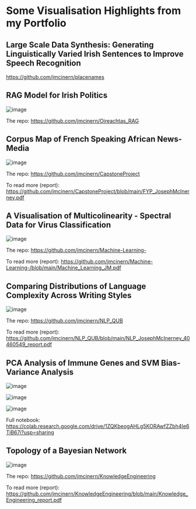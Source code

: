 # Some Visualisation Highlights from my Portfolio

## Large Scale Data Synthesis: Generating Linguistically Varied Irish Sentences to Improve Speech Recognition 

https://github.com/jmcinern/placenames


 ## RAG Model for Irish Politics
 ![image](https://github.com/user-attachments/assets/022e82c0-d1bd-4ec4-88ca-96ca88684c1b)
 
 The repo: https://github.com/jmcinern/Oireachtas_RAG

 ## Corpus Map of French Speaking African News-Media
 ![image](https://github.com/user-attachments/assets/63546352-035e-42b2-8b96-f85ccfbe90f9)

 The repo: https://github.com/jmcinern/CapstoneProject
 
 To read more (report): https://github.com/jmcinern/CapstoneProject/blob/main/FYP_JosephMcInerney.pdf
 ## A Visualisation of Multicolinearity - Spectral Data for Virus Classification
 ![image](https://github.com/user-attachments/assets/b8014aa7-bce6-4ce3-8945-ec569c5a065e)

The repo: https://github.com/jmcinern/Machine-Learning- 

To read more (report): https://github.com/jmcinern/Machine-Learning-/blob/main/Machine_Learning_JM.pdf 

## Comparing Distributions of Language Complexity Across Writing Styles

![image](https://github.com/user-attachments/assets/ec8738f8-602e-4fc5-884d-de8b4ee5dc05)

The repo: https://github.com/jmcinern/NLP_QUB

To read more (report): https://github.com/jmcinern/NLP_QUB/blob/main/NLP_JosephMcInerney_40460549_report.pdf

## PCA Analysis of Immune Genes and SVM Bias-Variance Analysis

![image](https://github.com/user-attachments/assets/2b971a7b-54d3-4c93-a61f-993a92f127a7)

![image](https://github.com/user-attachments/assets/ee51607d-123a-438b-b3ec-32754ee8ab84)

![image](https://github.com/user-attachments/assets/b5b51d4c-4481-4625-a349-067b813f4662)

Full notebook: https://colab.research.google.com/drive/1ZQKbeogAHLg5KORAwfZZbh4Ie6TiB67i?usp=sharing

## Topology of a Bayesian Network

![image](https://github.com/user-attachments/assets/6c68bf6c-ffea-4a24-b7d6-b7070234a487)

The repo: https://github.com/jmcinern/KnowledgeEngineering

To read more (report): https://github.com/jmcinern/KnowledgeEngineering/blob/main/Knowledge_Engineering_report.pdf 






